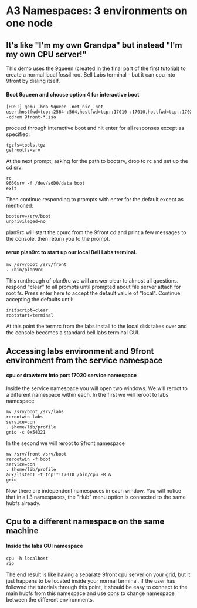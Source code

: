 # A3 Namespaces: 3 environments on one node

## It's like "I'm my own Grandpa" but instead "I'm my own CPU server!"

This demo uses the 9queen (created in the final part of the first
[tutorial](tutorial)) to create a normal local fossil root Bell Labs
terminal - but it can cpu into 9front by dialing itself.

#### Boot 9queen and choose option 4 for interactive boot

	[HOST] qemu -hda 9queen -net nic -net user,hostfwd=tcp::2564-:564,hostfwd=tcp::17010-:17010,hostfwd=tcp::17020-:17020 -cdrom 9front-*.iso

proceed through interactive boot and hit enter for all responses
except as specified:

	tgzfs=tools.tgz
	getrootfs=srv
	
At the next prompt, asking for the path to bootsrv, drop to rc and set
up the cd srv:

	rc
	9660srv -f /dev/sdD0/data boot
	exit

Then continue responding to prompts with enter for the default except
as mentioned:
	
	bootsrv=/srv/boot
	unprivileged=no
	
plan9rc will start the cpurc from the 9front cd and print a few
messages to the console, then return you to the prompt.

#### rerun plan9rc to start up our local Bell Labs terminal.

	mv /srv/boot /srv/front
	. /bin/plan9rc

This runthrough of plan9rc we will answer clear to almost all
questions.  respond "clear" to all prompts until prompted about file
server attach for root fs.  Press enter here to accept the default
valuie of "local".  Continue accepting the defaults until:

	initscript=clear
	rootstart=terminal

At this point the termrc from the labs install to the local disk takes
over and the console becomes a standard bell labs terminal GUI.

## Accessing labs environment and 9front environment from the service namespace

#### cpu or drawterm into port 17020 service namespace

Inside the service namespace you will open two windows.  We will
reroot to a different namespace within each.  In the first we will
reroot to labs namespace

	mv /srv/boot /srv/labs
	rerootwin labs
	service=con
	. $home/lib/profile
	grio -c 0x54321

In the second we will reroot to 9front namespace

	mv /srv/front /srv/boot
	rerootwin -f boot
	service=con
	. $home/lib/profile
	aux/listen1 -t tcp!*!17010 /bin/cpu -R &
	grio

Now there are independent namespaces in each window.  You will notice
that in all 3 namespaces, the "Hub" menu option is connected to the
same hubfs already.

## Cpu to a different namespace on the same machine

#### Inside the labs GUI namespace

	cpu -h localhost
	rio

The end result is like having a separate 9front cpu server on your
grid, but it just happens to be located inside your normal terminal.
If the user has followed the tutorials through this point, it should
be easy to connect to the main hubfs from this namespace and use cpns
to change namespace between the different environments.


